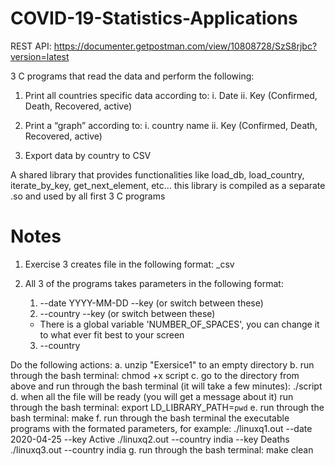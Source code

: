 # COVID-19-Statistics-Applications

REST API: https://documenter.getpostman.com/view/10808728/SzS8rjbc?version=latest

3 C programs that read the data and perform the following:
1) Print all countries specific data according to: 
  i. Date 
  ii. Key (Confirmed, Death, Recovered, active)
  
2) Print a “graph” according to: 
  i. country name 
  ii. Key (Confirmed, Death, Recovered, active)

3) Export data by country to CSV

A shared library that provides functionalities like load_db, load_country, iterate_by_key, get_next_element, etc... 
this library is compiled as a separate .so and used by all first 3 C programs

# Notes
1) Exercise 3 creates file in the following format: <country>_csv

2) All 3 of the programs takes parameters in the following format: 
    1. --date YYYY-MM-DD --key <key> (or switch between these)
    2. --country <country> --key <key> (or switch between these)
    * There is a global variable 'NUMBER_OF_SPACES', you can change it to what ever fit best to your screen
    3. --country <country>

Do the following actions:
a. unzip "Exersice1" to an empty directory
b. run through the bash terminal: chmod +x script
c. go to the directory from above and run through the bash terminal (it will take a few minutes): ./script
d. when all the file will be ready (you will get a message about it) run through the bash terminal: export LD_LIBRARY_PATH=`pwd`
e. run through the bash terminal: make
f. run through the bash terminal the executable programs with the formated parameters, for example: 
	./linuxq1.out --date 2020-04-25 --key Active
	./linuxq2.out --country india --key Deaths
	./linuxq3.out --country india
g. run through the bash terminal: make clean
